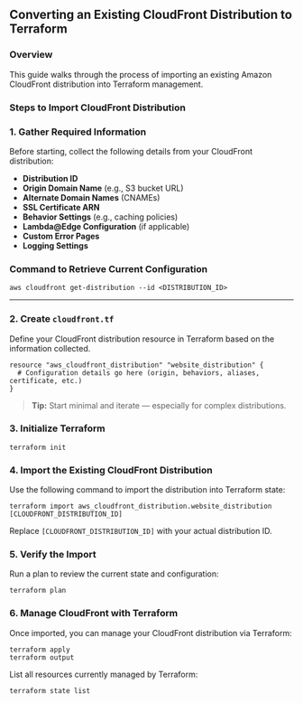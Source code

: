 ## Converting an Existing CloudFront Distribution to Terraform

### Overview
This guide walks through the process of importing an existing Amazon CloudFront distribution into Terraform management.



### Steps to Import CloudFront Distribution

### 1. Gather Required Information

Before starting, collect the following details from your CloudFront distribution:
- **Distribution ID**
- **Origin Domain Name** (e.g., S3 bucket URL)
- **Alternate Domain Names** (CNAMEs)
- **SSL Certificate ARN**
- **Behavior Settings** (e.g., caching policies)
- **Lambda@Edge Configuration** (if applicable)
- **Custom Error Pages**
- **Logging Settings**

### Command to Retrieve Current Configuration

```
aws cloudfront get-distribution --id <DISTRIBUTION_ID>
```

---

### 2. Create `cloudfront.tf`

Define your CloudFront distribution resource in Terraform based on the information collected.

```
resource "aws_cloudfront_distribution" "website_distribution" {
  # Configuration details go here (origin, behaviors, aliases, certificate, etc.)
}
```

> **Tip:** Start minimal and iterate — especially for complex distributions.


### 3. Initialize Terraform

```
terraform init
```


### 4. Import the Existing CloudFront Distribution

Use the following command to import the distribution into Terraform state:

```
terraform import aws_cloudfront_distribution.website_distribution [CLOUDFRONT_DISTRIBUTION_ID]
```

Replace `[CLOUDFRONT_DISTRIBUTION_ID]` with your actual distribution ID.


### 5. Verify the Import

Run a plan to review the current state and configuration:

```
terraform plan
```


### 6. Manage CloudFront with Terraform

Once imported, you can manage your CloudFront distribution via Terraform:

```
terraform apply
terraform output
```

List all resources currently managed by Terraform:

```
terraform state list
```


